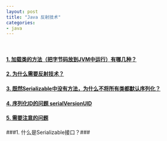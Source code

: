 ```yaml
---
layout: post
title: "Java 反射技术"
categories:
- java
---
```


[]()<br/>
[]()
#### <a href="#1">1. 加载类的方法（把字节码放到JVM中运行）有哪几种？</a> ####
#### <a href="#2">2. 为什么需要反射技术？</a> ####
#### <a href="#3">3. 既然Serializable中没有方法，为什么不将所有类都默认序列化？</a> ####
#### <a href="#4">4. 序列化ID的问题 serialVersionUID</a> ####
#### <a href="#5">5. 需要注意的问题</a> ####
###<a name="1"></a>1. 什么是Serializable接口？###


